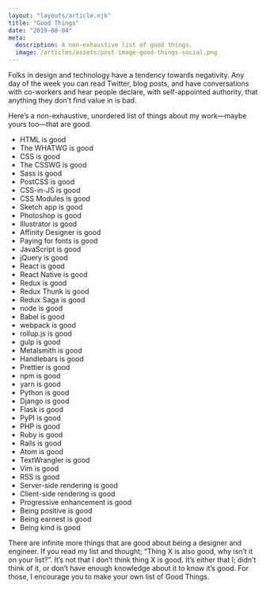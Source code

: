 ```yaml
---
layout: "layouts/article.njk"
title: "Good Things"
date: "2019-08-04"
meta:
  description: A non-exhaustive list of good things.
  image: /articles/assets/post-image-good-things-social.png
---
```


<p class="entry-intro">
  Folks in design and technology have a tendency towards negativity. Any day
  of the week you can read Twitter, blog posts, and have conversations with co-workers
  and hear people declare, with self-appointed authority, that anything they don’t
  find value in is bad.
</p>
<p>
  Here’s a non-exhaustive, unordered list of things about my work—maybe yours
  too—that are good.
</p>

<ul>
  <li>HTML is good</li>
  <li>The WHATWG is good</li>
  <li>CSS is good</li>
  <li>The CSSWG is good</li>
  <li>Sass is good</li>
  <li>PostCSS is good</li>
  <li>CSS-in-JS is good</li>
  <li>CSS Modules is good</li>
  <li>Sketch app is good</li>
  <li>Photoshop is good</li>
  <li>Illustrator is good</li>
  <li>Affinity Designer is good</li>
  <li>Paying for fonts is good</li>
  <li>JavaScript is good</li>
  <li>jQuery is good</li>
  <li>React is good</li>
  <li>React Native is good</li>
  <li>Redux is good</li>
  <li>Redux Thunk is good</li>
  <li>Redux Saga is good</li>
  <li>node is good</li>
  <li>Babel is good</li>
  <li>webpack is good</li>
  <li>rollup.js is good</li>
  <li>gulp is good</li>
  <li>Metalsmith is good</li>
  <li>Handlebars is good</li>
  <li>Prettier is good</li>
  <li>npm is good</li>
  <li>yarn is good</li>
  <li>Python is good</li>
  <li>Django is good</li>
  <li>Flask is good</li>
  <li>PyPI is good</li>
  <li>PHP is good</li>
  <li>Ruby is good</li>
  <li>Rails is good</li>
  <li>Atom is good</li>
  <li>TextWrangler is good</li>
  <li>Vim is good</li>
  <li>RSS is good</li>
  <li>Server-side rendering is good</li>
  <li>Client-side rendering is good</li>
  <li>Progressive enhancement is good</li>
  <li>Being positive is good</li>
  <li>Being earnest is good</li>
  <li>Being kind is good</li>
</ul>

<p>
  There are infinite more things that are good about being a designer and
  engineer. If you read my list and thought; “Thing X is also good, why isn’t it on your list?”.
  It’s not that I don’t think thing X is good. It’s either that I; didn’t think
  of it, or don’t have enough knowledge about it to know it’s good. For those,
  I encourage you to make your own list of Good Things.
</p>
